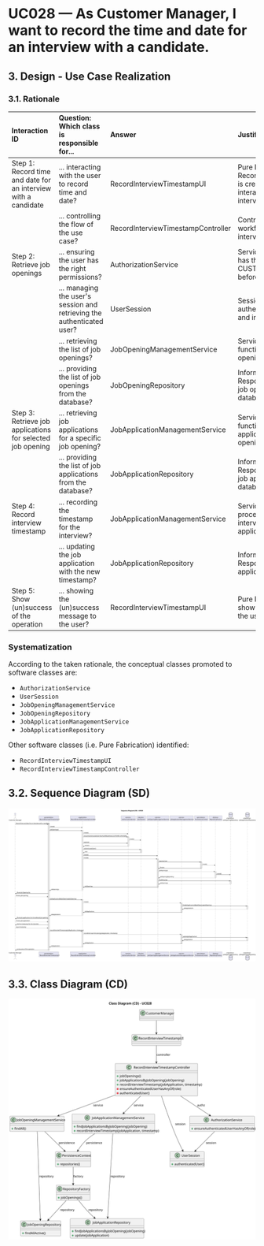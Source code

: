 # UC028 — As Customer Manager, I want to record the time and date for an interview with a candidate.

## 3. Design - Use Case Realization

### 3.1. Rationale

| Interaction ID                                                 | Question: Which class is responsible for...                            | Answer                             | Justification (with patterns)                                                                                        |
|:---------------------------------------------------------------|:-----------------------------------------------------------------------|:-----------------------------------|:---------------------------------------------------------------------------------------------------------------------|
| Step 1: Record time and date for an interview with a candidate | ... interacting with the user to record time and date?                 | RecordInterviewTimestampUI         | Pure Fabrication: RecordInterviewTimestampUI is created to handle user interactions for recording interview details. |
|                                                                | ... controlling the flow of the use case?                              | RecordInterviewTimestampController | Controller: It manages the workflow of recording the interview timestamp.                                            |
| Step 2: Retrieve job openings                                  | ... ensuring the user has the right permissions?                       | AuthorizationService               | Service: Ensures the user has the necessary roles (e.g., CUSTOMER_MANAGER) before proceeding.                        |
|                                                                | ... managing the user's session and retrieving the authenticated user? | UserSession                        | Session: Handles authenticated user sessions and information.                                                        |
|                                                                | ... retrieving the list of job openings?                               | JobOpeningManagementService        | Service: Provides functionality to retrieve job openings.                                                            |
|                                                                | ... providing the list of job openings from the database?              | JobOpeningRepository               | Information Expert: Responsible for accessing job openings data in the database.                                     |
| Step 3: Retrieve job applications for selected job opening     | ... retrieving job applications for a specific job opening?            | JobApplicationManagementService    | Service: Provides functionality to retrieve job applications based on job opening.                                   |
|                                                                | ... providing the list of job applications from the database?          | JobApplicationRepository           | Information Expert: Responsible for accessing job applications data in the database.                                 |
| Step 4: Record interview timestamp                             | ... recording the timestamp for the interview?                         | JobApplicationManagementService    | Service: Manages the process of recording interview timestamps for job applications.                                 |
|                                                                | ... updating the job application with the new timestamp?               | JobApplicationRepository           | Information Expert: Responsible for updating job applications in the database.                                       |
| Step 5: Show (un)success of the operation                      | ... showing the (un)success message to the user?                       | RecordInterviewTimestampUI         | Pure Fabrication: Created to show feedback messages to the user.                                                     |

### Systematization ##

According to the taken rationale, the conceptual classes promoted to software classes are:

* `AuthorizationService`
* `UserSession`
* `JobOpeningManagementService`
* `JobOpeningRepository`
* `JobApplicationManagementService`
* `JobApplicationRepository`

Other software classes (i.e. Pure Fabrication) identified:

* `RecordInterviewTimestampUI`
* `RecordInterviewTimestampController`


## 3.2. Sequence Diagram (SD)

![Sequence Diagram](svg/uc028-sequence-diagram.svg)

## 3.3. Class Diagram (CD)

![Class Diagram](svg/uc028-class-diagram.svg)